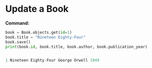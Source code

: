 
# Update a Book

**Command:**
```python
book = Book.objects.get(id=1)
book.title = "Nineteen Eighty-Four"
book.save()
print(book.id, book.title, book.author, book.publication_year)


1 Nineteen Eighty-Four George Orwell 1949
